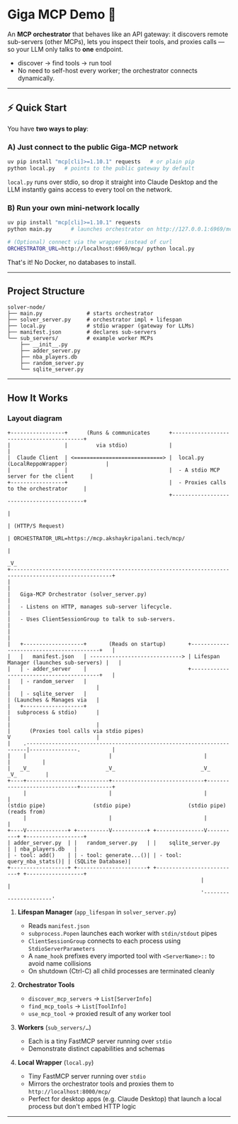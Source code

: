 # Giga MCP Demo 🚀

An **MCP orchestrator** that behaves like an API gateway: it discovers remote sub-servers (other MCPs), lets you inspect their tools, and proxies calls — so your LLM only talks to **one** endpoint.

* discover → find tools → run tool
* No need to self-host every worker; the orchestrator connects dynamically.

---

## ⚡ Quick Start

You have **two ways to play**:

### A) Just connect to the public Giga-MCP network

```bash
uv pip install "mcp[cli]>=1.10.1" requests   # or plain pip
python local.py   # points to the public gateway by default
```

`local.py` runs over stdio, so drop it straight into Claude Desktop and the LLM instantly gains access to every tool on the network.

### B) Run your **own** mini-network locally

```bash
uv pip install "mcp[cli]>=1.10.1" requests
python main.py      # launches orchestrator on http://127.0.0.1:6969/mcp/

# (Optional) connect via the wrapper instead of curl
ORCHESTRATOR_URL=http://localhost:6969/mcp/ python local.py
```

That's it! No Docker, no databases to install.

---

## Project Structure

```
solver-node/
├── main.py              # starts orchestrator
├── solver_server.py     # orchestrator impl + lifespan
├── local.py             # stdio wrapper (gateway for LLMs)
├── manifest.json        # declares sub-servers
└── sub_servers/         # example worker MCPs
    ├── __init__.py
    ├── adder_server.py
    ├── nba_players.db
    ├── random_server.py
    └── sqlite_server.py
```

---

## How It Works

### Layout diagram

```
+-----------------+      (Runs & communicates      +------------------------------------------+
|                 |         via stdio)             |                                          |
|  Claude Client  | <============================> |  local.py (LocalReppoWrapper)            |
|                 |                                |  - A stdio MCP server for the client     |
+-----------------+                                |  - Proxies calls to the orchestrator     |
                                                   +------------------------------------------+
                                                                         |
                                                                         | (HTTP/S Request)
                                                                         | ORCHESTRATOR_URL=https://mcp.akshaykripalani.tech/mcp/
                                                                         |
                                                                        _V_
+------------------------------------------------------------------------------------------------------+
|                                                                                                      |
|   Giga-MCP Orchestrator (solver_server.py)                                                           |
|   - Listens on HTTP, manages sub-server lifecycle.                                                   |
|   - Uses ClientSessionGroup to talk to sub-servers.                                                  |
|                                                                                                      |
|   +-------------------+       (Reads on startup)       +-----------------------------------------+   |
|   |   manifest.json   | -----------------------------> | Lifespan Manager (launches sub-servers) |   |
|   | - adder_server    |                                +-----------------------------------------+   |
|   | - random_server   |                                                  |                           |
|   | - sqlite_server   |                                                  | (Launches & Manages via   |
|   +-------------------+                                                  |  subprocess & stdio)      |
|                                                                          |                           |
|      (Proxies tool calls via stdio pipes)                                V                           |
|    .----------------------------------------------------------------------|---------------.          |
|    |                          |                             |                             |          |
|   _V_                        _V_                           _V_                           _V_         |
+----+--------------------------+-----------------------------+-----------------------------+----------+
     |                          |                             |                             |
(stdio pipe)               (stdio pipe)                  (stdio pipe)                  (reads from)
     |                          |                             |                             |
+----V-------------+ +----------V-----------+ +---------------V----------+ +------------------+
| adder_server.py  | |   random_server.py   | |    sqlite_server.py      | | nba_players.db   |
| - tool: add()    | | - tool: generate...()| | - tool: query_nba_stats()| | (SQLite Database)|
+------------------+ +----------------------+ +--------------------------+ +------------------+
                                                             |                      |
                                                             '----------------------'
```


1. **Lifespan Manager** (`app_lifespan` in `solver_server.py`)
   * Reads `manifest.json`
   * `subprocess.Popen` launches each worker with `stdin/stdout` pipes
   * `ClientSessionGroup` connects to each process using `StdioServerParameters`
   * A `name_hook` prefixes every imported tool with `<ServerName>::` to avoid name collisions
   * On shutdown (Ctrl-C) all child processes are terminated cleanly

2. **Orchestrator Tools**
   * `discover_mcp_servers`  → `List[ServerInfo]`
   * `find_mcp_tools`        → `List[ToolInfo]`
   * `use_mcp_tool`          → proxied result of any worker tool

3. **Workers** (`sub_servers/…`)
   * Each is a tiny FastMCP server running over `stdio`
   * Demonstrate distinct capabilities and schemas

4. **Local Wrapper** (`local.py`)
    * Tiny FastMCP server running over `stdio`
    * Mirrors the orchestrator tools and proxies them to `http://localhost:8000/mcp/`
    * Perfect for desktop apps (e.g. Claude Desktop) that launch a local process but don't embed HTTP logic

---